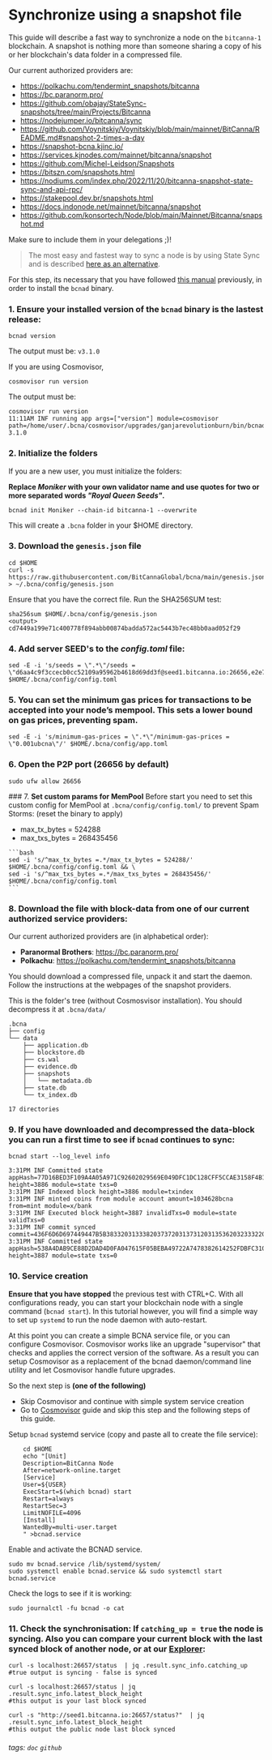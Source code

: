 # Synchronize using a snapshot file
This guide will describe a fast way to synchronize a node on the `bitcanna-1` blockchain.
A snapshot is nothing more than someone sharing a copy of his or her blockchain's data folder in a compressed file.

Our current authorized providers are: 

- https://polkachu.com/tendermint_snapshots/bitcanna
- https://bc.paranorm.pro/
- https://github.com/obajay/StateSync-snapshots/tree/main/Projects/Bitcanna
- https://nodejumper.io/bitcanna/sync
- https://github.com/Voynitskiy/Voynitskiy/blob/main/mainnet/BitCanna/README.md#snapshot-2-times-a-day
- https://snapshot-bcna.kjinc.io/
- https://services.kjnodes.com/mainnet/bitcanna/snapshot
- https://github.com/Michel-Leidson/Snapshots
- https://bitszn.com/snapshots.html
- https://nodiums.com/index.php/2022/11/20/bitcanna-snapshot-state-sync-and-api-rpc/
- https://stakepool.dev.br/snapshots.html
- https://docs.indonode.net/mainnet/bitcanna/snapshot
- https://github.com/konsortech/Node/blob/main/Mainnet/Bitcanna/snapshot.md

Make sure to include them in your delegations ;)!

> The most easy and fastest way to sync a node is by using State Sync and is described [here as an alternative](https://github.com/BitCannaGlobal/bcna/blob/main/2.1.statesync.md).


For this step, its necessary that you have followed [this manual](https://github.com/BitCannaGlobal/bcna/blob/main/1.install-compile.md) previously, in order to install the `bcnad` binary.

### 1. Ensure your installed version of the `bcnad` binary is the lastest release:
```
bcnad version
```
The output must be: `v3.1.0`

If you are using Cosmovisor, 
```
cosmovisor run version
```
The output must be: 
```
cosmovisor run version
11:11AM INF running app args=["version"] module=cosmovisor path=/home/user/.bcna/cosmovisor/upgrades/ganjarevolutionburn/bin/bcnad
3.1.0
```
### 2. Initialize the folders
If you are a new user, you must initialize the folders:

**Replace **_Moniker_** with your own validator name and use quotes for two or more separated words *"Royal Queen Seeds"*.**
```
bcnad init Moniker --chain-id bitcanna-1 --overwrite
```
This will create a `.bcna` folder in your $HOME directory.
### 3. **Download** the `genesis.json` file
```
cd $HOME
curl -s https://raw.githubusercontent.com/BitCannaGlobal/bcna/main/genesis.json > ~/.bcna/config/genesis.json
```
Ensure that you have the correct file. Run the SHA256SUM test:
```
sha256sum $HOME/.bcna/config/genesis.json
<output> cd7449a199e71c400778f894abb00874badda572ac5443b7ec48bb0aad052f29
```
### 4. **Add server SEED's to the _config.toml_ file:**
```
sed -E -i 's/seeds = \".*\"/seeds = \"d6aa4c9f3ccecb0cc52109a95962b4618d69dd3f@seed1.bitcanna.io:26656,e2e7c704f766ef6b9e2c8dd61d963f8393b87966@seed3.bitcanna.io:26656\"/' $HOME/.bcna/config/config.toml
```
### 5. You can **set the minimum gas prices** for transactions to be accepted into your node’s mempool. This sets a lower bound on gas prices, preventing spam.
``` 
sed -E -i 's/minimum-gas-prices = \".*\"/minimum-gas-prices = \"0.001ubcna\"/' $HOME/.bcna/config/app.toml
```

### 6. **Open the P2P port (26656 by default)**
```
sudo ufw allow 26656
```

### 7. **Set custom params for MemPool**
Before start you need to set this custom config for MemPool at `.bcna/config/config.toml/` to prevent Spam Storms: (reset the binary to apply)
   * max_tx_bytes = 524288
   * max_txs_bytes = 268435456
     
    ```bash
    sed -i 's/^max_tx_bytes =.*/max_tx_bytes = 524288/' $HOME/.bcna/config/config.toml && \
    sed -i 's/^max_txs_bytes =.*/max_txs_bytes = 268435456/' $HOME/.bcna/config/config.toml
    ```
### 8. **Download the file** with block-data from one of our current authorized service providers:

Our current authorized providers are (in alphabetical order): 

* **Paranormal Brothers**:
https://bc.paranorm.pro/
* **Polkachu**:
https://polkachu.com/tendermint_snapshots/bitcanna


You should download a compressed file, unpack it and start the daemon.
Follow the instructions at the webpages of the snapshot providers.

This is the folder's tree (without Cosmosvisor installation). You should decompress it at `.bcna/data/` 
```
.bcna
├── config
└── data
    ├── application.db
    ├── blockstore.db
    ├── cs.wal
    ├── evidence.db
    ├── snapshots
    │   └── metadata.db
    ├── state.db
    └── tx_index.db

17 directories
```


### 9. If you have downloaded and decompressed the data-block you can **run a first time** to see if `bcnad` continues to sync:

`bcnad start --log_level info`
```
3:31PM INF Committed state appHash=77D16BED3F109A4A05A971C92602029569E049DFC1DC128CFF5CCAE3158F4B1B height=3886 module=state txs=0
3:31PM INF Indexed block height=3886 module=txindex
3:31PM INF minted coins from module account amount=1034628bcna from=mint module=x/bank
3:31PM INF Executed block height=3887 invalidTxs=0 module=state validTxs=0
3:31PM INF commit synced commit=436F6D6D697449447B5B38332031333820373720313731203135362032333220313431203435203137332037372031352031363020373120393720393520352031393020313836203733203131342034322031313620313230203536203338203230203337203437203231392032353220343920385D3A4632467D
3:31PM INF Committed state appHash=538A4DAB9CE88D2DAD4D0FA047615F05BEBA49722A7478382614252FDBFC3108 height=3887 module=state txs=0
```

### 10. **Service creation**
**Ensure that you have stopped** the previous test with CTRL+C.
With all configurations ready, you can start your blockchain node with a single command (`bcnad start`). In this tutorial however, you will find a simple way to set up `systemd` to run the node daemon with auto-restart.

At this point you can create a simple BCNA service file, or you can configure Cosmovisor. Cosmovisor works like an upgrade "supervisor" that checks and applies the correct version of the software. As a result you can setup Cosmovisor as a replacement of the bcnad daemon/command line utility and let Cosmovisor handle future upgrades.

So the next step is **(one of the following)**
* Skip Cosmovisor and continue with simple system service creation
* Go to [Cosmovisor](https://github.com/BitCannaGlobal/bcna/blob/main/5.cosmovisor.md) guide and skip this step and the following steps of this guide.


Setup `bcnad` systemd service (copy and paste all to create the file service):
```
    cd $HOME
    echo "[Unit]
    Description=BitCanna Node
    After=network-online.target
    [Service]
    User=${USER}
    ExecStart=$(which bcnad) start
    Restart=always
    RestartSec=3
    LimitNOFILE=4096
    [Install]
    WantedBy=multi-user.target
    " >bcnad.service
```
    
Enable and activate the BCNAD service.

```
sudo mv bcnad.service /lib/systemd/system/
sudo systemctl enable bcnad.service && sudo systemctl start bcnad.service
```
Check the logs to see if it is working:
```
sudo journalctl -fu bcnad -o cat
``` 
    
### 11. **Check the synchronisation:** If `catching_up = true` the node is syncing. Also you can compare your current block with the last synced block of another node, or at our [Explorer](https://explorer.bitcanna.io):
```
curl -s localhost:26657/status  | jq .result.sync_info.catching_up
#true output is syncing - false is synced

curl -s localhost:26657/status | jq .result.sync_info.latest_block_height
#this output is your last block synced

curl -s "http://seed1.bitcanna.io:26657/status?"  | jq .result.sync_info.latest_block_height
#this output the public node last block synced
```


###### tags: `doc` `github`
